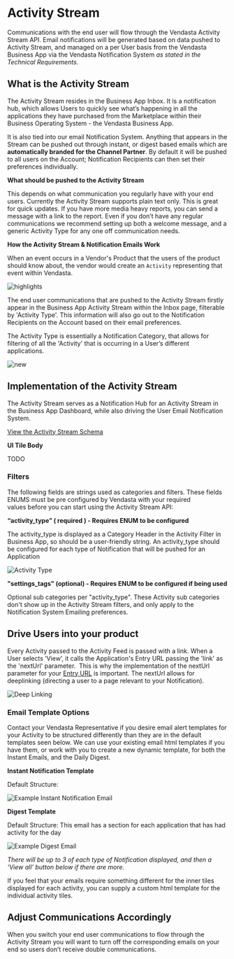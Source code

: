 # Activity Stream

Communications with the end user will flow through the Vendasta Activity Stream API. Email notifications will be generated based on data pushed to Activity Stream, and managed on a per User basis from the Vendasta Business App via the Vendasta Notification System *as stated in the Technical Requirements*.

## What is the Activity Stream

The Activity Stream resides in the Business App Inbox. It is a notification hub, which allows Users to quickly see what’s happening in all the applications they have purchased from the Marketplace within their Business Operating System - the Vendasta Business App.

It is also tied into our email Notification System. Anything that appears in the Stream can be pushed out through instant, or digest based emails which are **automatically branded for the Channel Partner**. By default it will be pushed to all users on the Account; Notification Recipients can then set their preferences individually.

**What should be pushed to the Activity Stream**

This depends on what communication you regularly have with your end users. Currently the Activity Stream supports plain text only. This is great for quick updates. If you have more media heavy reports, you can send a message with a link to the report. Even if you don’t have any regular communications we recommend setting up both a welcome message, and a generic Activity Type for any one off communication needs.

**How the Activity Stream & Notification Emails Work**

When an event occurs in a Vendor's Product that the users of the product should know about, the vendor would create an `Activity` representing that event within Vendasta.

![highlights](https://storage.googleapis.com/wordpress-www-vendasta/developers/2018/02/ActivityStream_HighLevel-1.png)

The end user communications that are pushed to the Activity Stream firstly appear in the Business App Activity Stream within the Inbox page, filterable by 'Activity Type'. This information will also go out to the Notification Recipients on the Account based on their email preferences.

The Activity Type is essentially a Notification Category, that allows for filtering of all the 'Activity' that is occurring in a User’s different applications.

![new](https://storage.googleapis.com/wordpress-www-vendasta/developers/2018/06/ActivityStreamNew.jpg)


## Implementation of the Activity Stream

The Activity Stream serves as a Notification Hub for an Activity Stream in the Business App Dashboard, while also driving the User Email Notification System.

[View the Activity Stream Schema](/reference/marketplace-api.yaml/paths/~1activity~1/post)

**UI Tile Body**

TODO

### Filters

The following fields are strings used as categories and filters. These fields ENUMS must be pre configured by Vendasta with your required values before you can start using the Activity Stream API:

**“activity_type” ( required ) - Requires ENUM to be configured**

The activity_type is displayed as a Category Header in the Activity Filter in Business App, so should be a user-friendly string. An activity_type should be configured for each type of Notification that will be pushed for an Application

![Activity Type](https://storage.googleapis.com/wordpress-www-vendasta/developers/2018/06/ActivityStreamNew.jpg)

**"settings_tags" (optional) - Requires ENUM to be configured if being used**

Optional sub categories per "activity_type". These Activity sub categories don't show up in the Activity Stream filters, and only apply to the Notification System Emailing preferences.


## Drive Users into your product

Every Activity passed to the Activity Feed is passed with a link. When a User selects ‘View’, it calls the Application's Entry URL passing the 'link' as the 'nextUrl' parameter.  This is why the implementation of the nextUrl parameter for your [Entry URL](https://www.vendasta.com/developers/vendors/session-middleware#entry-url) is important. The nextUrl allows for deeplinking (directing a user to a page relevant to your Notification).

![Deep Linking](https://storage.googleapis.com/wordpress-www-vendasta/developers/2017/06/imageedit_1_7626234665.png)

### Email Template Options

Contact your Vendasta Representative if you desire email alert templates for your Activity to be structured differently than they are in the default templates seen below. We can use your existing email html templates if you have them, or work with you to create a new dynamic template, for both the Instant Emails, and the Daily Digest.

**Instant Notification Template**

Default Structure:

![Example Instant Notification Email](https://storage.googleapis.com/wordpress-www-vendasta/developers/2017/06/Instant-Notification.png)

**Digest Template**

Default Structure: This email has a section for each application that has had activity for the day

![Example Digest Email](https://storage.googleapis.com/wordpress-www-vendasta/developers/2018/02/DailyDigest_twoActivityTypes.jpg)

*There will be up to 3 of each type of Notification displayed, and then a ‘View all’ button below if there are more.*

If you feel that your emails require something different for the inner tiles displayed for each activity, you can supply a custom html template for the individual activity tiles.

## Adjust Communications Accordingly

When you switch your end user communications to flow through the Activity Stream you will want to turn off the corresponding emails on your end so users don’t receive double communications.
